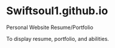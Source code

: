 # Swiftsoul1.github.io
Personal Website Resume/Portfolio

To display resume, portfolio, and abilities.
